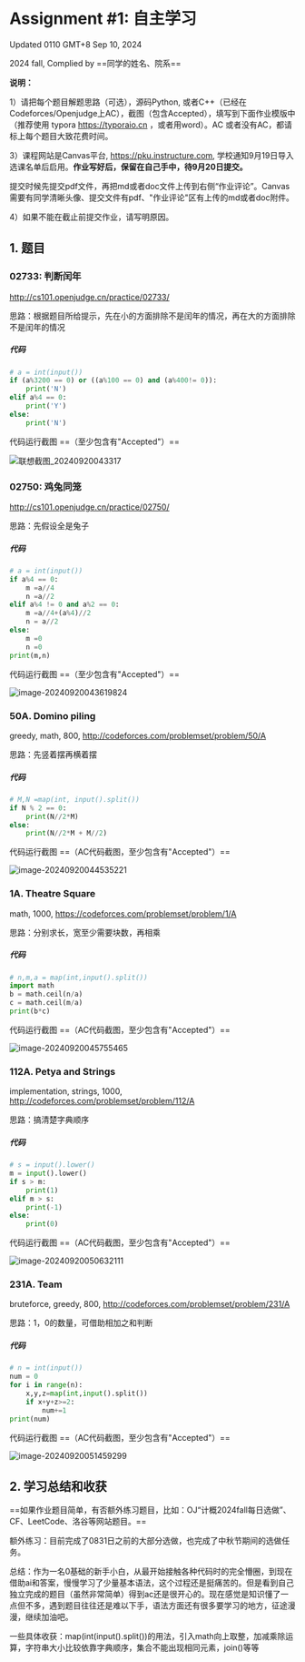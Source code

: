 # Assignment #1: 自主学习

Updated 0110 GMT+8 Sep 10, 2024

2024 fall, Complied by ==同学的姓名、院系==



**说明：**

1）请把每个题目解题思路（可选），源码Python, 或者C++（已经在Codeforces/Openjudge上AC），截图（包含Accepted），填写到下面作业模版中（推荐使用 typora https://typoraio.cn ，或者用word）。AC 或者没有AC，都请标上每个题目大致花费时间。

3）课程网站是Canvas平台, https://pku.instructure.com, 学校通知9月19日导入选课名单后启用。**作业写好后，保留在自己手中，待9月20日提交。**

提交时候先提交pdf文件，再把md或者doc文件上传到右侧“作业评论”。Canvas需要有同学清晰头像、提交文件有pdf、"作业评论"区有上传的md或者doc附件。

4）如果不能在截止前提交作业，请写明原因。



## 1. 题目

### 02733: 判断闰年

http://cs101.openjudge.cn/practice/02733/



思路：根据题目所给提示，先在小的方面排除不是闰年的情况，再在大的方面排除不是闰年的情况



##### 代码

```python
# a = int(input())
if (a%3200 == 0) or ((a%100 == 0) and (a%400!= 0)):
    print('N')
elif a%4 == 0:
    print('Y')
else:
    print('N')

```



代码运行截图 ==（至少包含有"Accepted"）==

![联想截图_20240920043317](C:\Users\kivvii\Desktop\联想截图_20240920043317.png)

### 02750: 鸡兔同笼

http://cs101.openjudge.cn/practice/02750/



思路：先假设全是兔子



##### 代码

```python
# a = int(input())
if a%4 == 0:
    m =a//4
    n =a//2
elif a%4 != 0 and a%2 == 0:
    m =a//4+(a%4)//2
    n = a//2
else:
    m =0
    n =0
print(m,n)

```



代码运行截图 ==（至少包含有"Accepted"）==

![image-20240920043619824](C:\Users\kivvii\AppData\Roaming\Typora\typora-user-images\image-20240920043619824.png)



### 50A. Domino piling

greedy, math, 800, http://codeforces.com/problemset/problem/50/A



思路：先竖着摆再横着摆



##### 代码

```python
# M,N =map(int, input().split())
if N % 2 == 0:
    print(N//2*M)
else:
    print(N//2*M + M//2)

```



代码运行截图 ==（AC代码截图，至少包含有"Accepted"）==

![image-20240920044535221](C:\Users\kivvii\AppData\Roaming\Typora\typora-user-images\image-20240920044535221.png)



### 1A. Theatre Square

math, 1000, https://codeforces.com/problemset/problem/1/A



思路：分别求长，宽至少需要块数，再相乘



##### 代码

```python
# n,m,a = map(int,input().split())
import math
b = math.ceil(n/a)
c = math.ceil(m/a)
print(b*c)

```



代码运行截图 ==（AC代码截图，至少包含有"Accepted"）==

![image-20240920045755465](C:\Users\kivvii\AppData\Roaming\Typora\typora-user-images\image-20240920045755465.png)



### 112A. Petya and Strings

implementation, strings, 1000, http://codeforces.com/problemset/problem/112/A



思路：搞清楚字典顺序



##### 代码

```python
# s = input().lower()
m = input().lower()
if s > m:
    print(1)
elif m > s:
    print(-1)
else:
    print(0)

```



代码运行截图 ==（AC代码截图，至少包含有"Accepted"）==

![image-20240920050632111](C:\Users\kivvii\AppData\Roaming\Typora\typora-user-images\image-20240920050632111.png)



### 231A. Team

bruteforce, greedy, 800, http://codeforces.com/problemset/problem/231/A



思路：1，0的数量，可借助相加之和判断



##### 代码

```python
# n = int(input())
num = 0
for i in range(n):
    x,y,z=map(int,input().split())
    if x+y+z>=2:
        num+=1
print(num)

```



代码运行截图 ==（AC代码截图，至少包含有"Accepted"）==

![image-20240920051459299](C:\Users\kivvii\AppData\Roaming\Typora\typora-user-images\image-20240920051459299.png)



## 2. 学习总结和收获

==如果作业题目简单，有否额外练习题目，比如：OJ“计概2024fall每日选做”、CF、LeetCode、洛谷等网站题目。==

额外练习：目前完成了0831日之前的大部分选做，也完成了中秋节期间的选做任务。

总结：作为一名0基础的新手小白，从最开始接触各种代码时的完全懵圈，到现在借助ai和答案，慢慢学习了少量基本语法，这个过程还是挺痛苦的。但是看到自己独立完成的题目（虽然非常简单）得到ac还是很开心的。现在感觉是知识懂了一点但不多，遇到题目往往还是难以下手，语法方面还有很多要学习的地方，征途漫漫，继续加油吧。

一些具体收获：map(int(input().split())的用法，引入math向上取整，加减乘除运算，字符串大小比较依靠字典顺序，集合不能出现相同元素，join()等等







